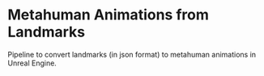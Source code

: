 # Metahuman Animations from Landmarks
Pipeline to convert landmarks (in json format) to metahuman animations in Unreal Engine.
